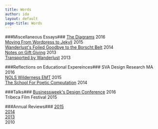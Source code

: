 ```yaml
---
title: Words
author: ida
layout: default
page-title: Words
---
```


###Miscellaneous Essays###
[The Diagrams](/2016/01/the-diagrams/) <span class="post-date">2016</span>  
[Moving From Wordpress to Jekyll](/2015/04/move-to-jekyll/) <span class="post-date">2015</span>  
[Wanderlust's Foiled Goodbye to the Borscht Belt](/2014/06/wanderlust-borscht-belt-kutchers/) <span class="post-date">2014</span>  
[Notes on Gift Giving](/2013/05/notes-on-gift-giving/) <span class="post-date">2013</span>  
[Transported by Wanderlust](2013/04/transported-by-wanderlust-projects/) <span class="post-date">2013</span>  

###Reflections on Educational Expereinces###
SVA Design Research MA <span class="post-date">2016</span>  
[NOLS Wilderness EMT](/2015/08/wilderness-emt/) <span class="post-date">2015</span>  
[The School For Poetic Computation](/2014/06/school-poetic-computation/) <span class="post-date">2014</span>  

###Talks###
[Businessweek's Design Conference](/2016/05/businessweek-design-conference/) <span class="post-date">2016</span>  
Tribeca Film Festival <span class="post-date">2015</span>  

###Annual Reviews###
[2015](/2016/01/2015-review/)  
[2014](/2015/04/2014-year-review/)  
[2013](/2014/01/2013-year-review/)  
2010  